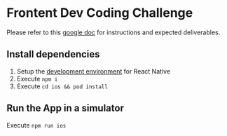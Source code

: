 # Frontent Dev Coding Challenge
Please refer to this [google doc](https://docs.google.com/document/d/1-DvZxwjlVMntxLZW9t4_4kvrFJkWD-n_bpoh2-3ZOVM/edit) for instructions and expected deliverables.

## Install dependencies
1. Setup the [development environment](https://reactnative.dev/docs/environment-setup) for React Native
2. Execute `npm i`
3. Execute `cd ios && pod install`

## Run the App in a simulator
Execute `npm run ios`